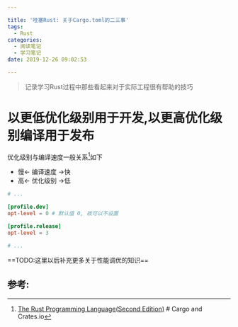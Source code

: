 ```yaml
---

title: '哇塞Rust: 关于Cargo.toml的二三事'
tags:
  - Rust
categories:
  - 阅读笔记
  - 学习笔记
date: 2019-12-26 09:02:53

---
```


> 记录学习Rust过程中那些看起来对于实际工程很有帮助的技巧

# 以更低优化级别用于开发,以更高优化级别编译用于发布

优化级别与编译速度一般关系[^1]如下
- 慢<- 编译速度 ->快
- 高<- 优化级别 ->低
```toml
# ...

[profile.dev]
opt-level = 0 # 默认值 0, 故可以不设置

[profile.release]
opt-level = 3 

# ...
```
==TODO:这里以后补充更多关于性能调优的知识==


## 参考:
[^1]: [The Rust Programming Language(Second Edition)]() # Cargo and Crates.io
